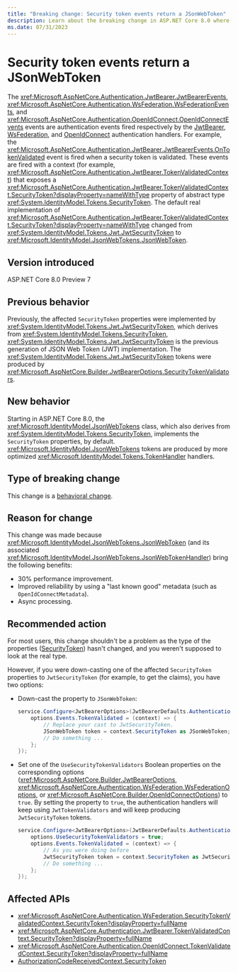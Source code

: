```yaml
---
title: "Breaking change: Security token events return a JSonWebToken"
description: Learn about the breaking change in ASP.NET Core 8.0 where the JwtBearer, WsFederation, and OpenIdConnect events context properties of type 'SecurityToken' now return a 'JSonWebToken' by default.
ms.date: 07/31/2023
---
```

# Security token events return a JSonWebToken

The <xref:Microsoft.AspNetCore.Authentication.JwtBearer.JwtBearerEvents>, <xref:Microsoft.AspNetCore.Authentication.WsFederation.WsFederationEvents>, and <xref:Microsoft.AspNetCore.Authentication.OpenIdConnect.OpenIdConnectEvents> events are authentication events fired respectively by the [JwtBearer](xref:Microsoft.AspNetCore.Authentication.JwtBearer), [WsFederation](xref:Microsoft.AspNetCore.Authentication.WsFederation), and [OpenIdConnect](xref:Microsoft.AspNetCore.Authentication.OpenIdConnect) authentication handlers. For example, the <xref:Microsoft.AspNetCore.Authentication.JwtBearer.JwtBearerEvents.OnTokenValidated> event is fired when a security token is validated. These events are fired with a context (for example, <xref:Microsoft.AspNetCore.Authentication.JwtBearer.TokenValidatedContext>) that exposes a <xref:Microsoft.AspNetCore.Authentication.JwtBearer.TokenValidatedContext.SecurityToken?displayProperty=nameWithType> property of abstract type <xref:System.IdentityModel.Tokens.SecurityToken>. The default real implementation of <xref:Microsoft.AspNetCore.Authentication.JwtBearer.TokenValidatedContext.SecurityToken?displayProperty=nameWithType> changed from <xref:System.IdentityModel.Tokens.Jwt.JwtSecurityToken> to <xref:Microsoft.IdentityModel.JsonWebTokens.JsonWebToken>.

## Version introduced

ASP.NET Core 8.0 Preview 7

## Previous behavior

Previously, the affected `SecurityToken` properties were implemented by <xref:System.IdentityModel.Tokens.Jwt.JwtSecurityToken>, which derives from <xref:System.IdentityModel.Tokens.SecurityToken>, <xref:System.IdentityModel.Tokens.Jwt.JwtSecurityToken> is the previous generation of JSON Web Token (JWT) implementation. The <xref:System.IdentityModel.Tokens.Jwt.JwtSecurityToken> tokens were produced by <xref:Microsoft.AspNetCore.Builder.JwtBearerOptions.SecurityTokenValidators>.

## New behavior

Starting in ASP.NET Core 8.0, the <xref:Microsoft.IdentityModel.JsonWebTokens> class, which also derives from <xref:System.IdentityModel.Tokens.SecurityToken>, implements the `SecurityToken` properties, by default. <xref:Microsoft.IdentityModel.JsonWebTokens> tokens are produced by more optimized <xref:Microsoft.IdentityModel.Tokens.TokenHandler> handlers.

## Type of breaking change

This change is a [behavioral change](../../categories.md#behavioral-change).

## Reason for change

This change was made because <xref:Microsoft.IdentityModel.JsonWebTokens.JsonWebToken> (and its associated <xref:Microsoft.IdentityModel.JsonWebTokens.JsonWebTokenHandler>) bring the following benefits:

- 30% performance improvement.
- Improved reliability by using a "last known good" metadata (such as `OpenIdConnectMetadata`).
- Async processing.

## Recommended action

For most users, this change shouldn't be a problem as the type of the properties ([SecurityToken](xref:Microsoft.IdentityModel.Tokens.SecurityToken)) hasn't changed, and you weren't supposed to look at the real type.

However, if you were down-casting one of the affected `SecurityToken` properties to `JwtSecurityToken` (for example, to get the claims), you have two options:

- Down-cast the property to `JSonWebToken`:

  ```csharp
  service.Configure<JwtBearerOptions>(JwtBearerDefaults.AuthenticationScheme, options => {
      options.Events.TokenValidated = (context) => {
          // Replace your cast to JwtSecurityToken.
          JSonWebToken token = context.SecurityToken as JSonWebToken;
          // Do something ...
      };
  });
  ```

- Set one of the `UseSecurityTokenValidators` Boolean properties on the corresponding options (<xref:Microsoft.AspNetCore.Builder.JwtBearerOptions>, <xref:Microsoft.AspNetCore.Authentication.WsFederation.WsFederationOptions>, or <xref:Microsoft.AspNetCore.Builder.OpenIdConnectOptions>) to `true`. By setting the property to `true`, the authentication handlers will keep using `JwtTokenValidators` and will keep producing `JwtSecurityToken` tokens.

  ```csharp
  service.Configure<JwtBearerOptions>(JwtBearerDefaults.AuthenticationScheme,  options => {
      options.UseSecurityTokenValidators = true;
      options.Events.TokenValidated = (context) => {
          // As you were doing before
          JwtSecurityToken token = context.SecurityToken as JwtSecurityToken;
          // Do something ...
      };
  });
  ```

## Affected APIs

- <xref:Microsoft.AspNetCore.Authentication.WsFederation.SecurityTokenValidatedContext.SecurityToken?displayProperty=fullName>
- <xref:Microsoft.AspNetCore.Authentication.JwtBearer.TokenValidatedContext.SecurityToken?displayProperty=fullName>
- <xref:Microsoft.AspNetCore.Authentication.OpenIdConnect.TokenValidatedContext.SecurityToken?displayProperty=fullName>
- [AuthorizationCodeReceivedContext.SecurityToken](xref:Microsoft.AspNetCore.Authentication.OpenIdConnect.AuthorizationCodeReceivedContext?displayProperty=fullName)
